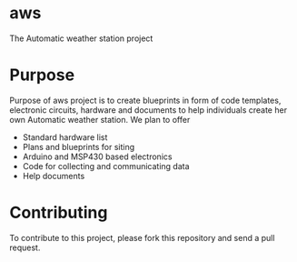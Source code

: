 aws
===

The Automatic weather station project


Purpose
==========
Purpose of aws project is to create blueprints in form of code templates, electronic circuits, hardware and 
documents to help individuals create her own Automatic weather station. We plan to offer

* Standard hardware list
* Plans and blueprints for siting
* Arduino and MSP430 based electronics
* Code for collecting and communicating data 
* Help documents


Contributing
==============
To contribute to this project, please fork this repository and send a pull request.




